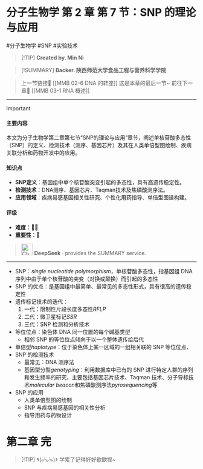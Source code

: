 # 分子生物学 第 2 章 第 7 节：SNP 的理论与应用
#分子生物学 #SNP #实验技术 


> [!TIP] **Created by. Min Ni**

> [!SUMMARY] **Backer. 陕西师范大学食品工程与营养科学学院**

> 上一节链接🔗 [[MMB 02-6 DNA 的转座]]
> 这是本章的最后一节~
> 前往下一章🚀 [[MMB 03-1 RNA 概述]]

---

> [!IMPORTANT] 
> 
> #### 主要内容
> 
> 本文为分子生物学第二章第七节“SNP的理论与应用”章节，阐述单核苷酸多态性（SNP）的定义、检测技术（测序、基因芯片）及其在人类单倍型图绘制、疾病关联分析和药物开发中的应用。
> 
> #### 知识点
> 
> - **SNP定义**：基因组中单个核苷酸突变引起的多态性，具有高遗传稳定性。
> - **检测技术**：DNA测序、基因芯片、Taqman技术及焦磷酸测序法。
> - **应用领域**：疾病易感基因相关性研究、个性化用药指导、单倍型图谱构建。
> 
> #### 评级
> 
> - **难度**：🌿🌿
> - **重要性**：🌟
> 
>><img src="https://img.icons8.com/?size=100&id=YWOidjGxCpFW&format=png&color=000000" alt="ChatGPT Icon" width="30" height="30" style="margin-bottom: -7px;"> **DeepSeek** · provides the SUMMARY service.

---
- SNP：*single nucleotide polymorphism*，单核苷酸多态性，指基因组 DNA 序列中由于单个核苷酸的突变（对换或颠换）而引起的多态性
- SNP 的优点：是基因组中最简单、最常见的多态性形式，具有很高的遗传稳定性
- 遗传标记技术的迭代：
	1. 一代：限制性片段长度多态性*RFLP*
	2. 二代：微卫星标记*SSR*
	3. 三代：SNP 检测和分析技术
- 等位位点：染色体 DNA 同一位置的每个碱基类型
	- 相邻 SNP 的等位位点倾向于以一个整体遗传给后代
- 单倍型*haplotype*：位于染色体上某一区域的一组相关联的 SNP 等位位点、
- SNP 的检测技术
	- 最常见：DNA 测序法
	- 基因型分型*genotyping*：利用数据库中已有的 SNP 进行特定人群的序列和发生频率的研究，主要包括基因芯片技术、Taqman 技术、分子导标技术*molecular beacon*和焦磷酸测序法*pyrosequencing*等
- SNP 的应用
	- 人类单倍型图的绘制
	- SNP 与疾病易感基因的相关性分析
	- 指导用药与药物设计

# 第二章 完

> [!TIP] ٩(๑˃̵ᴗ˂̵๑)۶ 学累了记得好好歇歇捏~
